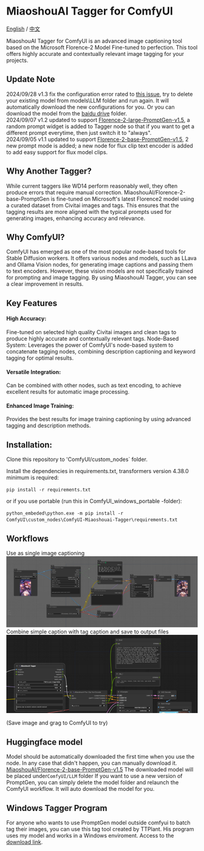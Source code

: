 # MiaoshouAI Tagger for ComfyUI

[English](README.md) / [中文](README_CN.md)

MiaoshouAI Tagger for ComfyUI is an advanced image captioning tool based on the Microsoft Florence-2 Model Fine-tuned to perfection. This tool offers highly accurate and contextually relevant image tagging for your projects.

## Update Note
2024/09/28 v1.3 fix the configuration error rated to [this issue](https://github.com/miaoshouai/ComfyUI-Miaoshouai-Tagger/issues/15), try to delete your existing model from models\LLM folder and run again. It will automatically download the new configurations for you. Or you can download the model from the [baidu drive](https://pan.baidu.com/s/1h8kLNmukfcUitM7mKRE89w?pwd=4xwc) folder.</br>
2024/09/07 v1.2 updated to support [Florence-2-large-PromptGen-v1.5](https://huggingface.co/MiaoshouAI/Florence-2-large-PromptGen-v1.5), a random prompt widget is added to Tagger node so that if you want to get a different prompt everytime, then just switch it to "always". <br>
2024/09/05 v1.1 updated to support [Florence-2-base-PromptGen-v1.5](https://huggingface.co/MiaoshouAI/Florence-2-base-PromptGen-v1.5), 2 new prompt mode is added; a new node for flux clip text encoder is added to add easy support for flux model clips.

## Why Another Tagger?
While current taggers like WD14 perform reasonably well, they often produce errors that require manual correction. MiaoshouAI/Florence-2-base-PromptGen is fine-tuned on Microsoft's latest Florence2 model using a curated dataset from Civitai images and tags. This ensures that the tagging results are more aligned with the typical prompts used for generating images, enhancing accuracy and relevance.

## Why ComfyUI?
ComfyUI has emerged as one of the most popular node-based tools for Stable Diffusion workers. It offers various nodes and models, such as LLava and Ollama Vision nodes, for generating image captions and passing them to text encoders. However, these vision models are not specifically trained for prompting and image tagging. By using MiaoshouAI Tagger, you can see a clear improvement in results.

## Key Features
#### High Accuracy: 
Fine-tuned on selected high quality Civitai images and clean tags to produce highly accurate and contextually relevant tags.
Node-Based System: Leverages the power of ComfyUI's node-based system to concatenate tagging nodes, combining description captioning and keyword tagging for optimal results.
#### Versatile Integration: 
Can be combined with other nodes, such as text encoding, to achieve excellent results for automatic image processing.
#### Enhanced Image Training: 
Provides the best results for image training captioning by using advanced tagging and description methods.


## Installation:

Clone this repository to 'ComfyUI/custom_nodes` folder.

Install the dependencies in requirements.txt, transformers version 4.38.0 minimum is required:

`pip install -r requirements.txt`

or if you use portable (run this in ComfyUI_windows_portable -folder):

`python_embeded\python.exe -m pip install -r ComfyUI\custom_nodes\ComfyUI-Miaoshouai-Tagger\requirements.txt`

## Workflows

Use as single image captioning
![miaoshouai_tagger_single_node_workflow.png](examples/miaoshouai_tagger_single_node_workflow.png)
Combine simple caption with tag caption and save to output files
![image](examples/miaoshouai_tagger_combined_workflow.png)

(Save image and grag to ComfyUI to try)

## Huggingface model
Model should be automatically downloaded the first time when you use the node. In any case that didn't happen, you can manually download it.
[MiaoshouAI/Florence-2-base-PromptGen-v1.5](https://huggingface.co/MiaoshouAI/Florence-2-base-PromptGen-v1.5)
The downloaded model will be placed under`ComfyUI/LLM` folder
If you want to use a new version of PromptGen, you can simply delete the model folder and relaunch the ComfyUI workflow. It will auto download the model for you.

## Windows Tagger Program
For anyone who wants to use PromptGen model outside comfyui to batch tag their images, you can use this tag tool created by TTPlant.
His program uses my model and works in a Windows enviroment. Access to the [download link](https://github.com/TTPlanetPig/Florence_2_tagger).

